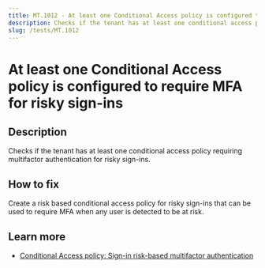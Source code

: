 ```yaml
---
title: MT.1012 - At least one Conditional Access policy is configured to require MFA for risky sign-ins
description: Checks if the tenant has at least one conditional access policy requiring multifactor authentication for risky sign-ins.
slug: /tests/MT.1012
---
```


# At least one Conditional Access policy is configured to require MFA for risky sign-ins

## Description

Checks if the tenant has at least one conditional access policy requiring multifactor authentication for risky sign-ins.

## How to fix

Create a risk based conditional access policy for risky sign-ins that can be used to require MFA when any user is detected to be at risk.

## Learn more

- [Conditional Access policy: Sign-in risk-based multifactor authentication](https://learn.microsoft.com/entra/identity/conditional-access/howto-conditional-access-policy-risk)
